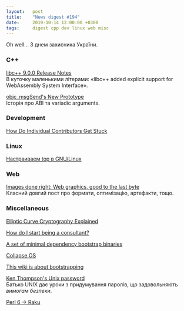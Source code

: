 ```yaml
---
layout:   post
title:    "News digest #194"
date:     2019-10-14 12:00:00 +0300
tags:     digest cpp dev linux web misc
---
```


Oh well... З днем захисника України.

### C++

[libc++ 9.0.0 Release Notes](https://releases.llvm.org/9.0.0/projects/libcxx/docs/ReleaseNotes.html)<br/>
В куточку маленькими літерами: «libc++ added explicit support for WebAssembly System Interface».

[objc_msgSend's New Prototype](https://www.mikeash.com/pyblog/objc_msgsends-new-prototype.html)<br/>
Історія про ABI та variadic arguments.

### Development

[How Do Individual Contributors Get Stuck](http://www.elidedbranches.com/2017/01/how-do-individual-contributors-get.html)

### Linux

[Настраиваем top в GNU/Linux](https://habr.com/ru/company/cloud4y/blog/469487/)

### Web

[Images done right: Web graphics, good to the last byte](https://evilmartians.com/chronicles/images-done-right-web-graphics-good-to-the-last-byte-optimization-techniques)<br/>
Класний довгий пост про формати, оптимізацію, артефакти, тощо.

### Miscellaneous

[Elliptic Curve Cryptography Explained](https://fangpenlin.com/posts/2019/10/07/elliptic-curve-cryptography-explained/)

[How do I start being a consultant?](https://news.ycombinator.com/item?id=4247615)

[A set of minimal dependency bootstrap binaries](https://github.com/oriansj/stage0)

[Collapse OS](https://collapseos.org)

[This wiki is about bootstrapping](https://bootstrapping.miraheze.org/wiki/Main_Page)

[Ken Thompson's Unix password](https://leahneukirchen.org/blog/archive/2019/10/ken-thompson-s-unix-password.html)<br/>
Батько UNIX дає уроки з придумування паролів, що задовольняють _вимогам безпеки_.

[Perl 6 → Raku](https://github.com/perl6/problem-solving/pull/89#pullrequestreview-300789072)
